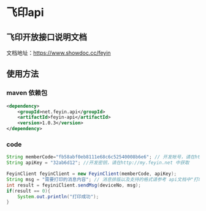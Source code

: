 # 飞印api

## 飞印开放接口说明文档

文档地址：https://www.showdoc.cc/feyin

## 使用方法

### maven 依赖包

```xml
<dependency>
    <groupId>net.feyin.api</groupId>
    <artifactId>feyin-api</artifactId>
    <version>1.0.3</version>
</dependency>
```

### code

```java
String memberCode="fb58abf0eb8111e68c6c52540008b6e6"; // 开发帐号，请在http://my.feyin.net 中获取
String apiKey = "32ab6d12"; //开发密钥，请在http://my.feyin.net 中获取

FeyinClient feyinClient = new FeyinClient(memberCode, apiKey);
String msg = "需要打印的消息内容"; // 消息排版以及支持的格式请参考 api文档中"打印内容相关"一栏。
int result = feyiniClient.sendMsg(deviceNo, msg);
if(result == 0){
    System.out.println("打印成功");
}
```
